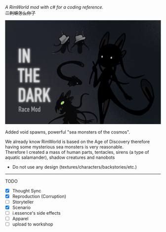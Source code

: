 ﻿*A RimWorld mod with c# for a coding reference.*
<br/>
~~二刺螈怎么你了~~

![Sirenidae.png](About/Preview.png)


Added void spawns, powerful "sea monsters of the cosmos".


We already know RimWorld is based on the Age of Discovery therefore having some mysterious sea monsters is very reasonable.
<br/>
Therefore I created a mass of human parts, tentacles, sirens (a type of aquatic salamander), shadow creatures and nanobots


- Do not use any design (textures/characters/backstories/etc.)

***
TODO
- [x] Thought Sync
- [x] Reproduction (Corruption)
- [ ] Storyteller
- [x] Scenario
- [ ] i.essence's side effects
- [ ] Apparel
- [ ] upload to workshop